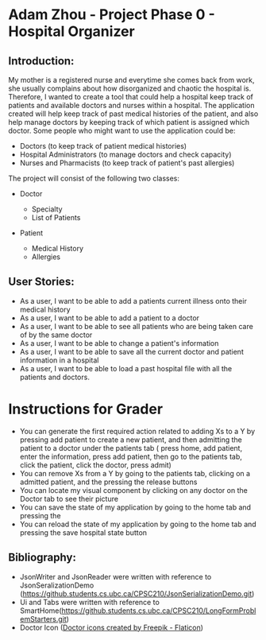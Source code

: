 # Adam Zhou - Project Phase 0 - Hospital Organizer

## Introduction:
My mother is a registered nurse and everytime she comes back from work, she usually complains about how disorganized
and chaotic the hospital is. Therefore, I wanted to create a tool that could help a hospital keep track of patients
and available doctors and nurses within a hospital. The application created will help keep track of past medical
histories of the patient, and also help manage doctors by keeping track of which patient is assigned which 
doctor. Some people who might want to use the application 
could be:

- Doctors (to keep track of patient medical histories)
- Hospital Administrators (to manage doctors and check capacity)
- Nurses and Pharmacists (to keep track of patient's past allergies)

The project will consist of the following two classes:

- Doctor
  - Specialty 
  - List of Patients

- Patient
  - Medical History
  - Allergies
## User Stories:

- As a user, I want to be able to add a patients current illness onto their medical history
- As a user, I want to be able to add a patient to a doctor
- As a user, I want to be able to see all patients who are being taken care of by the same doctor
- As a user, I want to be able to change a patient's information
- As a user, I want to be able to save all the current doctor and patient information in a hospital
- As a user, I want to be able to load a past hospital file with all the patients and doctors.

# Instructions for Grader

- You can generate the first required action related to adding Xs to a Y by 
pressing add patient to create a new patient, and then admitting the patient to a doctor under the patients tab (
press home, add patient, enter the information, press add patient, then go to the patients tab, click the patient,
click the doctor, press admit)
- You can remove Xs from a Y by going to the patients tab, clicking on a admitted patient, 
and the pressing the release buttons
- You can locate my visual component by clicking on any doctor on the Doctor tab to see their picture
- You can save the state of my application by going to the home tab and pressing the 
- You can reload the state of my application by going to the home tab and pressing the save hospital state button

## Bibliography:
- JsonWriter and JsonReader were written with reference to JsonSeralizationDemo
(https://github.students.cs.ubc.ca/CPSC210/JsonSerializationDemo.git)
- Ui and Tabs were written with reference to 
SmartHome(https://github.students.cs.ubc.ca/CPSC210/LongFormProblemStarters.git)
- Doctor Icon (<a href="https://www.flaticon.com/free-icons/doctor" title="doctor icons">Doctor icons created by Freepik - Flaticon</a>)